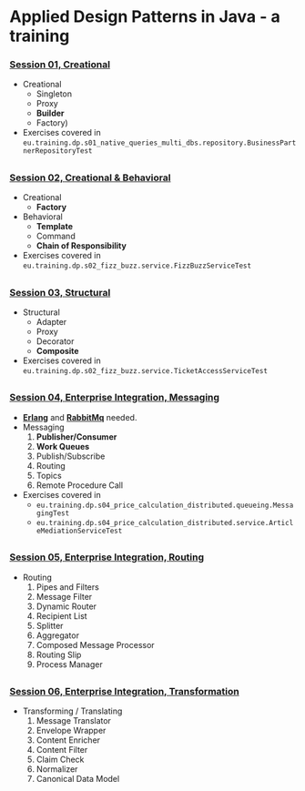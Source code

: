 # Applied Design Patterns in Java - a training

### [Session 01, Creational](https://docs.google.com/presentation/d/1w5dAwnYFEj0Cfp4d2XDtjs9FbEH57BQMlJQtd55Z-6Q/)
* Creational 
  * Singleton
  * Proxy
  * **Builder**
  * Factory)
* Exercises covered in `eu.training.dp.s01_native_queries_multi_dbs.repository.BusinessPartnerRepositoryTest`

##
### [Session 02, Creational & Behavioral](https://docs.google.com/presentation/d/1qkUy7NgRXEpc1gLT1DpZLU5B2VE4G7JFWFGASfN78U8/) 
* Creational 
  * **Factory** 
* Behavioral 
  * **Template**
  * Command
  * **Chain of Responsibility** 
* Exercises covered in `eu.training.dp.s02_fizz_buzz.service.FizzBuzzServiceTest`

##
### [Session 03, Structural](https://docs.google.com/presentation/d/1L0NH6MUp_SsVl3Lts7fdkUrQFQke8D2Uv2nMXvq0mys/)
* Structural 
  * Adapter
  * Proxy
  * Decorator
  * **Composite**
* Exercises covered in `eu.training.dp.s02_fizz_buzz.service.TicketAccessServiceTest`

##
### [Session 04, Enterprise Integration, Messaging]( https://docs.google.com/presentation/d/14moDi3ivXWOhlBB1QOatqw5EFgEKPUF-w2BHcxmtrU8/ )
* **[Erlang](https://www.erlang.org/downloads)** and **[RabbitMq](https://www.rabbitmq.com/download.html)** needed.
* Messaging 
  1. **Publisher/Consumer**
  2. **Work Queues**
  3. Publish/Subscribe
  4. Routing
  5. Topics
  6. Remote Procedure Call
* Exercises covered in 
  * `eu.training.dp.s04_price_calculation_distributed.queueing.MessagingTest`
  * `eu.training.dp.s04_price_calculation_distributed.service.ArticleMediationServiceTest`

##
### [Session 05, Enterprise Integration, Routing]( https://docs.google.com/presentation/d/1TojZ3pAXCtGIT089UMiGWtp3Zh51_ZTE7ToXvRmBB7w/ )
* Routing 
  1. Pipes and Filters
  2. Message Filter 
  3. Dynamic Router 
  4. Recipient List 
  5. Splitter 
  6. Aggregator 
  7. Composed Message Processor 
  8. Routing Slip
  9. Process Manager

##
### [Session 06, Enterprise Integration, Transformation]( https://docs.google.com/presentation/d/1E6JrOnqdeysNqVxapjocjwHdsvHiK9PCPBAL-dvoxxs/ ) 
* Transforming / Translating
  1. Message Translator
  2. Envelope Wrapper
  3. Content Enricher
  4. Content Filter
  5. Claim Check
  6. Normalizer
  7. Canonical Data Model
